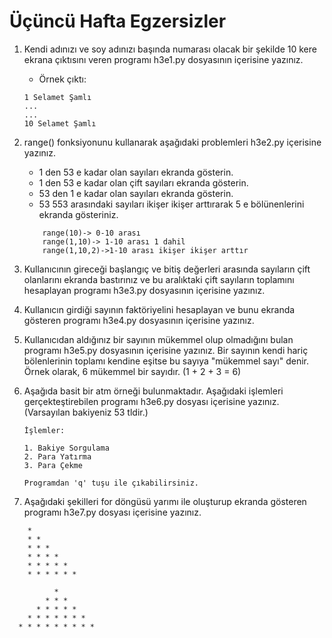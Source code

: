 # Üçüncü Hafta Egzersizler

1) Kendi adınızı ve soy adınızı başında numarası olacak bir şekilde 10 kere ekrana çıktısını veren programı h3e1.py dosyasının içerisine yazınız.
    - Örnek çıktı:
    ```
    1 Selamet Şamlı
    ...
    ...
    10 Selamet Şamlı 
    ```

2) range() fonksiyonunu kullanarak aşağıdaki problemleri h3e2.py içerisine yazınız.
    * 1 den 53 e kadar olan sayıları ekranda gösterin.
    * 1 den 53 e kadar olan çift sayıları ekranda gösterin.
    * 53 den 1 e kadar olan sayıları ekranda gösterin.
    * 53 553 arasındaki sayıları ikişer ikişer arttırarak 5 e bölünenlerini ekranda gösteriniz.
    ```
        range(10)-> 0-10 arası
        range(1,10)-> 1-10 arası 1 dahil
        range(1,10,2)->1-10 arası ikişer ikişer arttır
    ```
3) Kullanıcının gireceği başlangıç ve bitiş değerleri arasında sayıların çift olanlarını ekranda bastırınız ve bu aralıktaki çift sayıların toplamını hesaplayan programı h3e3.py dosyasının içerisine yazınız.
4) Kullanıcın girdiği sayının faktöriyelini hesaplayan ve bunu ekranda gösteren programı h3e4.py dosyasının içerisine yazınız.
5) Kullanıcıdan aldığınız bir sayının mükemmel olup olmadığını bulan programı h3e5.py dosyasının içerisine yazınız. Bir sayının kendi hariç bölenlerinin toplamı kendine eşitse bu sayıya "mükemmel sayı" denir. Örnek olarak, 6 mükemmel bir sayıdır. (1 + 2 + 3 = 6)
6) Aşağıda basit bir atm örneği bulunmaktadır. Aşağıdaki işlemleri gerçekteştirebilen programı h3e6.py dosyası içerisine yazınız.(Varsayılan bakiyeniz 53 tldir.)

     ```
    İşlemler:

    1. Bakiye Sorgulama
    2. Para Yatırma
    3. Para Çekme

    Programdan 'q' tuşu ile çıkabilirsiniz.
    ```
7)   Aşağıdaki şekilleri for döngüsü yarımı ile oluşturup ekranda gösteren programı h3e7.py dosyası içerisine yazınız.
```    
    * 
    * * 
    * * * 
    * * * * 
    * * * * * 
    * * * * * * 
```
```
          *
        * * *
      * * * * *
    * * * * * * *
  * * * * * * * * *
```
      